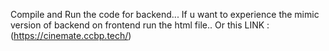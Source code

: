 Compile and Run the code for backend...
If u want to experience the mimic version of backend on frontend run the html file..
Or this LINK :(https://cinemate.ccbp.tech/)
